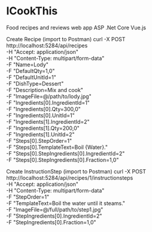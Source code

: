 # ICookThis
Food recipes and reviews web app ASP .Net Core Vue.js







Create Recipe (import to Postman)
curl -X POST http://localhost:5284/api/recipes \
  -H "Accept: application/json" \
  -H "Content-Type: multipart/form-data" \
  -F "Name=Lody" \
  -F "DefaultQty=1,0" \
  -F "DefaultUnitId=1" \
  -F "DishType=Dessert" \
  -F "Description=Mix and cook" \
  -F "ImageFile=@/path/to/lody.jpg" \
  -F "Ingredients[0].IngredientId=1" \
  -F "Ingredients[0].Qty=300,0" \
  -F "Ingredients[0].UnitId=1" \
  -F "Ingredients[1].IngredientId=2" \
  -F "Ingredients[1].Qty=200,0" \
  -F "Ingredients[1].UnitId=2" \
  -F "Steps[0].StepOrder=1" \
  -F "Steps[0].TemplateText=Boil {Water}." \
  -F "Steps[0].StepIngredients[0].IngredientId=2" \
  -F "Steps[0].StepIngredients[0].Fraction=1,0"
  
Create InstructionStep (import to Postman)
curl -X POST http://localhost:5284/api/recipes/1/instructionsteps \
  -H "Accept: application/json" \
  -H "Content-Type: multipart/form-data" \
  -F "StepOrder=1" \
  -F "TemplateText=Boil the water until it steams." \
  -F "ImageFile=@/full/path/to/step1.jpg" \
  -F "StepIngredients[0].IngredientId=2" \
  -F "StepIngredients[0].Fraction=1,0"
